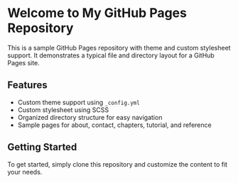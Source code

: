 # Welcome to My GitHub Pages Repository

This is a sample GitHub Pages repository with theme and custom stylesheet support. It demonstrates a typical file and directory layout for a GitHub Pages site.

## Features

* Custom theme support using `_config.yml`
* Custom stylesheet using SCSS
* Organized directory structure for easy navigation
* Sample pages for about, contact, chapters, tutorial, and reference

## Getting Started

To get started, simply clone this repository and customize the content to fit your needs.
